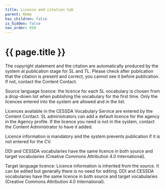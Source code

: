 ```yaml
---
title: Licence and citation tab
parent: Home
has_children: false
is_hidden: false
nav_order: 050
---
```


# {{ page.title }}

The copyright statement and the citation are automatically produced by the system at publication stage for SL and TL.
Please check after publication that the citation is present and correct, you cannot see it before publication.
If not, contact the Content Contact.

Source language licence: the licence for each SL vocabulary is chosen from a drop-down list when publishing the vocabulary for the first time.
Only the licences entered into the system are allowed and in the list.

Licences available in the CESSDA Vocabulary Service are entered by the Content Contact.
SL administrators can add a default licence for the agency in the Agency profile.
If the licence you need is not in the system, contact the Content Administrator to have it added.

Licence information is mandatory and the system prevents publication if it is not entered for the CV.

DDI and CESSDA vocabularies have the same licence in both source and target vocabularies
(Creative Commons Attribution 4.0 International).

Target language licence: Licence information is inherited from the source.
It can be edited but generally there is no need for editing.
DDI and CESSDA vocabularies have the same licence in both source and target vocabularies
(Creative Commons Attribution 4.0 International).
